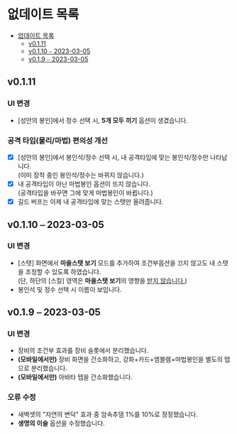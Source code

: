 # 없데이트 목록

- [없데이트 목록](#없데이트-목록)
  - [v0.1.11](#v0111)
  - [v0.1.10 ⎯ 2023-03-05](#v0110--2023-03-05)
  - [v0.1.9 ⎯ 2023-03-05](#v019--2023-03-05)

## v0.1.11

### UI 변경 <!-- omit from toc -->

- \[성안의 봉인]에서 정수 선택 시, **5개 모두 끼기** 옵션이 생겼습니다.

### 공격 타입(물리/마법) 편의성 개선 <!-- omit from toc -->

- [x] \[성안의 봉인]에서 봉인석/정수 선택 시, 내 공격타입에 맞는 봉인석/정수만 나타납니다.  
  (이미 장착 중인 봉인석/정수는 바뀌지 않습니다.)
- [x] 내 공격타입이 아닌 마법봉인 옵션이 뜨지 않습니다.  
  (공격타입을 바꾸면 그에 맞게 마법봉인이 바뀝니다.)
- [x] 길드 버프는 이제 내 공격타입에 맞는 스탯만 올려줍니다.

## v0.1.10 ⎯ 2023-03-05

### UI 변경 <!-- omit from toc -->

- \[스탯] 화면에서 **마을스탯 보기** 모드를 추가하여 조건부옵션을 끄지 않고도 내 스탯을 조정할 수 있도록 하였습니다.  
  (단, 하단의 \[스킬] 영역은 **마을스탯 보기**의 영향을 <u>받지 않습니다.</u>)
- 봉인석 및 정수 선택 시 이름이 보입니다.

## v0.1.9 ⎯ 2023-03-05

### UI 변경 <!-- omit from toc -->

- 장비의 조건부 효과를 장비 슬롯에서 분리했습니다.
- **(모바일에서만)** 장비 화면을 간소화하고, 강화+카드+엠블렘+마법봉인을 별도의 탭으로 분리했습니다.
- **(모바일에서만)** 아바타 탭을 간소화했습니다.

### 오류 수정 <!-- omit from toc -->

- 새벽셋의 "자연의 변덕" 효과 중 암속추뎀 1%를 10%로 정정했습니다. 
- **생명의 이슬** 옵션을 수정했습니다.
